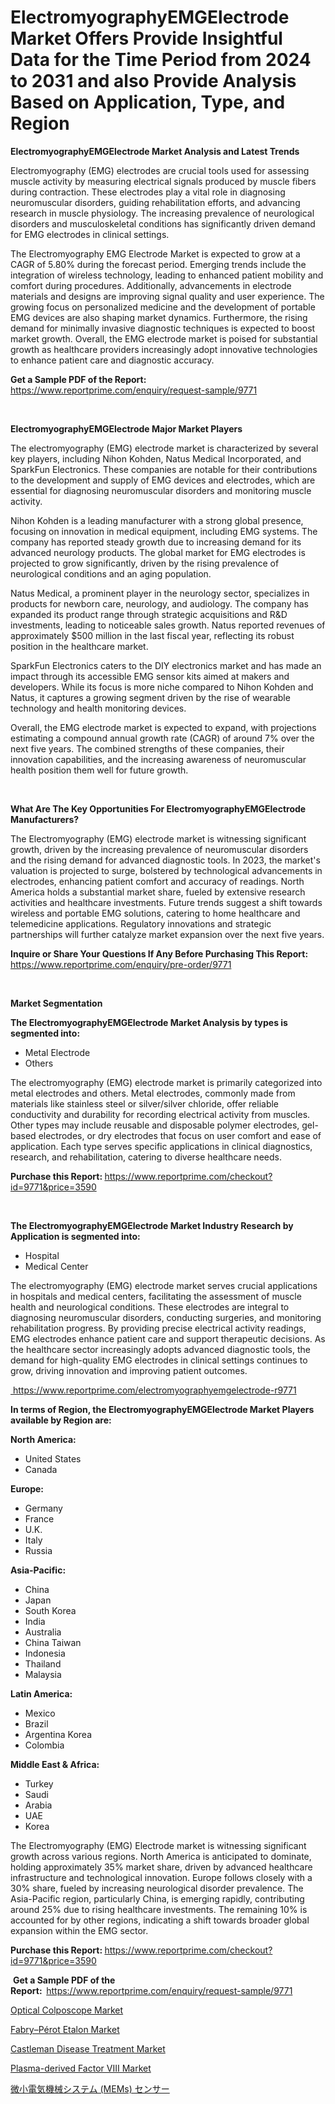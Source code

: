 <p><h1>ElectromyographyEMGElectrode Market Offers Provide Insightful Data for the Time Period from 2024 to 2031 and also Provide Analysis Based on Application, Type, and Region</h1></p><p><strong>ElectromyographyEMGElectrode Market Analysis and Latest Trends</strong></p>
<p><p>Electromyography (EMG) electrodes are crucial tools used for assessing muscle activity by measuring electrical signals produced by muscle fibers during contraction. These electrodes play a vital role in diagnosing neuromuscular disorders, guiding rehabilitation efforts, and advancing research in muscle physiology. The increasing prevalence of neurological disorders and musculoskeletal conditions has significantly driven demand for EMG electrodes in clinical settings.</p><p>The Electromyography EMG Electrode Market is expected to grow at a CAGR of 5.80% during the forecast period. Emerging trends include the integration of wireless technology, leading to enhanced patient mobility and comfort during procedures. Additionally, advancements in electrode materials and designs are improving signal quality and user experience. The growing focus on personalized medicine and the development of portable EMG devices are also shaping market dynamics. Furthermore, the rising demand for minimally invasive diagnostic techniques is expected to boost market growth. Overall, the EMG electrode market is poised for substantial growth as healthcare providers increasingly adopt innovative technologies to enhance patient care and diagnostic accuracy.</p></p>
<p><strong>Get a Sample PDF of the Report:&nbsp;</strong> <a href="https://www.reportprime.com/enquiry/request-sample/9771">https://www.reportprime.com/enquiry/request-sample/9771</a></p>
<p>&nbsp;</p>
<p><strong>ElectromyographyEMGElectrode Major Market Players</strong></p>
<p><p>The electromyography (EMG) electrode market is characterized by several key players, including Nihon Kohden, Natus Medical Incorporated, and SparkFun Electronics. These companies are notable for their contributions to the development and supply of EMG devices and electrodes, which are essential for diagnosing neuromuscular disorders and monitoring muscle activity.</p><p>Nihon Kohden is a leading manufacturer with a strong global presence, focusing on innovation in medical equipment, including EMG systems. The company has reported steady growth due to increasing demand for its advanced neurology products. The global market for EMG electrodes is projected to grow significantly, driven by the rising prevalence of neurological conditions and an aging population.</p><p>Natus Medical, a prominent player in the neurology sector, specializes in products for newborn care, neurology, and audiology. The company has expanded its product range through strategic acquisitions and R&D investments, leading to noticeable sales growth. Natus reported revenues of approximately $500 million in the last fiscal year, reflecting its robust position in the healthcare market.</p><p>SparkFun Electronics caters to the DIY electronics market and has made an impact through its accessible EMG sensor kits aimed at makers and developers. While its focus is more niche compared to Nihon Kohden and Natus, it captures a growing segment driven by the rise of wearable technology and health monitoring devices.</p><p>Overall, the EMG electrode market is expected to expand, with projections estimating a compound annual growth rate (CAGR) of around 7% over the next five years. The combined strengths of these companies, their innovation capabilities, and the increasing awareness of neuromuscular health position them well for future growth.</p></p>
<p>&nbsp;</p>
<p><strong>What Are The Key Opportunities For ElectromyographyEMGElectrode Manufacturers?</strong></p>
<p><p>The Electromyography (EMG) electrode market is witnessing significant growth, driven by the increasing prevalence of neuromuscular disorders and the rising demand for advanced diagnostic tools. In 2023, the market's valuation is projected to surge, bolstered by technological advancements in electrodes, enhancing patient comfort and accuracy of readings. North America holds a substantial market share, fueled by extensive research activities and healthcare investments. Future trends suggest a shift towards wireless and portable EMG solutions, catering to home healthcare and telemedicine applications. Regulatory innovations and strategic partnerships will further catalyze market expansion over the next five years.</p></p>
<p><strong>Inquire or Share Your Questions If Any Before Purchasing This Report:</strong> <a href="https://www.reportprime.com/enquiry/pre-order/9771">https://www.reportprime.com/enquiry/pre-order/9771</a></p>
<p>&nbsp;</p>
<p><strong>Market Segmentation</strong></p>
<p><strong>The ElectromyographyEMGElectrode Market Analysis by types is segmented into:</strong></p>
<p><ul><li>Metal Electrode</li><li>Others</li></ul></p>
<p><p>The electromyography (EMG) electrode market is primarily categorized into metal electrodes and others. Metal electrodes, commonly made from materials like stainless steel or silver/silver chloride, offer reliable conductivity and durability for recording electrical activity from muscles. Other types may include reusable and disposable polymer electrodes, gel-based electrodes, or dry electrodes that focus on user comfort and ease of application. Each type serves specific applications in clinical diagnostics, research, and rehabilitation, catering to diverse healthcare needs.</p></p>
<p><strong>Purchase this Report:&nbsp;</strong><a href="https://www.reportprime.com/checkout?id=9771&price=3590">https://www.reportprime.com/checkout?id=9771&price=3590</a></p>
<p>&nbsp;</p>
<p><strong>The ElectromyographyEMGElectrode Market Industry Research by Application is segmented into:</strong></p>
<p><ul><li>Hospital</li><li>Medical Center</li></ul></p>
<p><p>The electromyography (EMG) electrode market serves crucial applications in hospitals and medical centers, facilitating the assessment of muscle health and neurological conditions. These electrodes are integral to diagnosing neuromuscular disorders, conducting surgeries, and monitoring rehabilitation progress. By providing precise electrical activity readings, EMG electrodes enhance patient care and support therapeutic decisions. As the healthcare sector increasingly adopts advanced diagnostic tools, the demand for high-quality EMG electrodes in clinical settings continues to grow, driving innovation and improving patient outcomes.</p></p>
<p><a href="https://www.reportprime.com/electromyographyemgelectrode-r9771">&nbsp;https://www.reportprime.com/electromyographyemgelectrode-r9771</a></p>
<p><strong>In terms of Region, the ElectromyographyEMGElectrode Market Players available by Region are:</strong></p>
<p>
    <p> <strong> North America: </strong>
        <ul>
            <li>United States</li>
            <li>Canada</li>
        </ul>
        </p> 
    <p> <strong> Europe: </strong>
        <ul>
            <li>Germany</li>
            <li>France</li>
            <li>U.K.</li>
            <li>Italy</li>
            <li>Russia</li>
        </ul>
        </p> 
    <p> <strong> Asia-Pacific: </strong>
        <ul>
            <li>China</li>
            <li>Japan</li>
            <li>South Korea</li>
            <li>India</li>
            <li>Australia</li>
            <li>China Taiwan</li>
            <li>Indonesia</li>
            <li>Thailand</li>
            <li>Malaysia</li>
        </ul>
        </p> 
    <p> <strong> Latin America: </strong>
        <ul>
            <li>Mexico</li>
            <li>Brazil</li>
            <li>Argentina Korea</li>
            <li>Colombia</li>
        </ul>
        </p> 
    <p> <strong> Middle East & Africa: </strong>
        <ul>
            <li>Turkey</li>
            <li>Saudi</li>
            <li>Arabia</li>
            <li>UAE</li>
            <li>Korea</li>
        </ul>
    </p>
    </p>
<p><p>The Electromyography (EMG) Electrode market is witnessing significant growth across various regions. North America is anticipated to dominate, holding approximately 35% market share, driven by advanced healthcare infrastructure and technological innovation. Europe follows closely with a 30% share, fueled by increasing neurological disorder prevalence. The Asia-Pacific region, particularly China, is emerging rapidly, contributing around 25% due to rising healthcare investments. The remaining 10% is accounted for by other regions, indicating a shift towards broader global expansion within the EMG sector.</p></p>
<p><strong>Purchase this Report: </strong><a href="https://www.reportprime.com/checkout?id=9771&price=3590">https://www.reportprime.com/checkout?id=9771&price=3590</a></p>
<p>&nbsp;<strong>Get a Sample PDF of the Report:&nbsp;&nbsp;</strong><a href="https://www.reportprime.com/enquiry/request-sample/9771">https://www.reportprime.com/enquiry/request-sample/9771</a></p>
<p><strong></strong></p>
<p><p><a href="https://issuu.com/reportprime-2/docs/optical-colposcope-market-size-2030_2331e4c43e49b6">Optical Colposcope Market</a></p><p><a href="https://issuu.com/reportprime-2/docs/fabryperot-etalon-market-size-2030._45f5433d1db168">Fabry–Pérot Etalon Market</a></p><p><a href="https://www.linkedin.com/pulse/castleman-disease-treatment-market-size-share-trends-qzbnc?trackingId=w%2B1%2BU%2B51SLyn3fSnjalymg%3D%3D">Castleman Disease Treatment Market</a></p><p><a href="https://medium.com/@keith.brown8975/the-market-for-plasma-derived-factor-viii-market-is-examined-in-this-report-along-with-the-2967bad1832b">Plasma-derived Factor VIII Market</a></p><p><a href="https://medium.com/@stellaca2cz/micro-electro-mechanical-systems-mems-sensors-market-%E3%81%AF-%E3%82%B3%E3%82%B9%E3%83%88%E7%AE%A1%E7%90%86%E3%81%A8%E5%8A%B9%E7%8E%87%E5%90%91%E4%B8%8A%E3%82%92%E5%84%AA%E5%85%88%E3%81%97%E3%81%BE%E3%81%99-0ed70e8adad8">微小電気機械システム (MEMs) センサー</a></p></p>